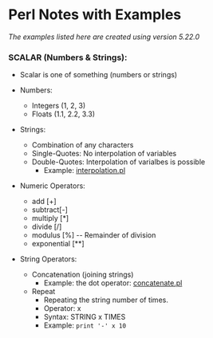 # Perl Notes with Examples
*The examples listed here are created using version 5.22.0*

### SCALAR (Numbers & Strings):

- Scalar is one of something (numbers or strings)

- Numbers:
    - Integers (1, 2, 3)
    - Floats (1.1, 2.2, 3.3)

- Strings:
    - Combination of any characters
    - Single-Quotes: No interpolation of variables
    - Double-Quotes: Interpolation of varialbes is possible
        - Example: [interpolation.pl](https://github.com/wccalvin/modern_perl/blob/master/basics/interpolation.pl)

- Numeric Operators:
    - add [+]
    - subtract[-]
    - multiply \[\*\]
    - divide \[/\]
    - modulus \[%\] -- Remainder of division
    - exponential \[\*\*\] 

- String Operators:
    - Concatenation \(joining strings\)
        - Example: the dot operator: [concatenate.pl](https://github.com/wccalvin/modern_perl/blob/master/basics/concatenate.pl)
    - Repeat
        - Repeating the string number of times.
        - Operator: x
        - Syntax: STRING x TIMES
        - Example:
        `print '-' x 10`
